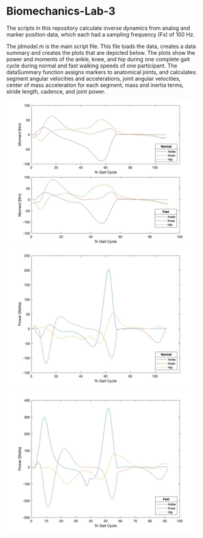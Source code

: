 # Biomechanics-Lab-3
The scripts in this repository calculate inverse dynamics from analog and marker position data, which each had a sampling frequency (Fs) of 100 Hz.

The jdmodel.m is the main script file. This file loads the data, creates a data summary and creates the plots that are depicted below. The plots show the power and moments of the ankle, knee, and hip during one complete gait cycle during normal and fast walking speeds of one participant. The dataSummary function assigns markers to anatomical joints, and calculates: segment angular velocities and accelerations, joint angular velocities, center of mass acceleration for each segment, mass and inertia terms, stride length, cadence, and joint power.

![moments](images/moments.jpg)
![power](images/power.jpg)
![power_fast](images/power_fast.jpg)
